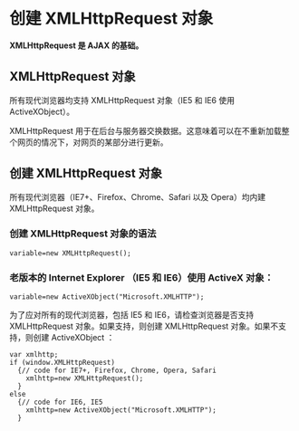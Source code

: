 # 创建 XMLHttpRequest 对象

**XMLHttpRequest 是 AJAX 的基础。**



## XMLHttpRequest 对象

所有现代浏览器均支持 XMLHttpRequest 对象（IE5 和 IE6 使用 ActiveXObject）。

XMLHttpRequest 用于在后台与服务器交换数据。这意味着可以在不重新加载整个网页的情况下，对网页的某部分进行更新。

##  创建 XMLHttpRequest 对象

所有现代浏览器（IE7+、Firefox、Chrome、Safari 以及 Opera）均内建 XMLHttpRequest 对象。

### 创建 XMLHttpRequest 对象的语法

```
variable=new XMLHttpRequest();
```

### 老版本的 Internet Explorer （IE5 和 IE6）使用 ActiveX 对象：

```
variable=new ActiveXObject("Microsoft.XMLHTTP");
```

为了应对所有的现代浏览器，包括 IE5 和 IE6，请检查浏览器是否支持 XMLHttpRequest 对象。如果支持，则创建 XMLHttpRequest 对象。如果不支持，则创建 ActiveXObject ：

```
var xmlhttp;
if (window.XMLHttpRequest)
  {// code for IE7+, Firefox, Chrome, Opera, Safari
  	xmlhttp=new XMLHttpRequest();
  }
else
  {// code for IE6, IE5
  	xmlhttp=new ActiveXObject("Microsoft.XMLHTTP");
  }
```

